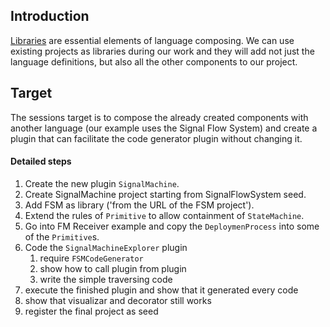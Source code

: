 ## Introduction
[Libraries](https://github.com/webgme/webgme/wiki/GME-Libraries) are essential elements of language composing. We can use existing projects as libraries during our work and they will add not just the language definitions, but also all the other components to our project.

## Target
The sessions target is to compose the already created components with another language (our example uses the Signal Flow System) and create a plugin that can facilitate the code generator plugin without changing it.

#### Detailed steps

1. Create the new plugin `SignalMachine`.
1. Create SignalMachine project starting from SignalFlowSystem seed.
1. Add FSM as library ('from the URL of the FSM project').
1. Extend the rules of `Primitive` to allow containment of `StateMachine`.
1. Go into FM Receiver example and copy the `DeploymenProcess` into some of the `Primitive`s.
1. Code the `SignalMachineExplorer` plugin
   1. require `FSMCodeGenerator`
   1. show how to call plugin from plugin
   1. write the simple traversing code
1. execute the finished plugin and show that it generated every code
1. show that visualizar and decorator still works
1. register the final project as seed


